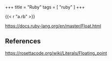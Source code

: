 +++
title = "Ruby"
tags = [ "ruby" ]
+++

{{< r "a.rb" >}}

<https://docs.ruby-lang.org/en/master/Float.html>

## References

<https://rosettacode.org/wiki/Literals/Floating_point>
